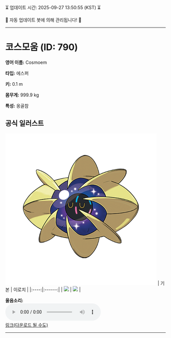 
⏳ 업데이트 시간: 2025-09-27 13:50:55 (KST) ⏳

🤖 자동 업데이트 봇에 의해 관리됩니다! 🤖

---

# 코스모움 (ID: 790)
**영어 이름:** Cosmoem

**타입:** 에스퍼

**키:** 0.1 m

**몸무게:** 999.9 kg

**특성:** 옹골참

## 공식 일러스트
![](https://raw.githubusercontent.com/PokeAPI/sprites/master/sprites/pokemon/other/official-artwork/790.png)
| 기본 | 이로치 |
|:----:|:------:|
| <img src="http://play.pokemonshowdown.com/sprites/ani/cosmoem.gif" width="200"> | <img src="http://play.pokemonshowdown.com/sprites/ani-shiny/cosmoem.gif" width="200"> |

**울음소리:**<br><audio controls src="https://raw.githubusercontent.com/PokeAPI/cries/main/cries/pokemon/latest/790.ogg"></audio><br> [링크(다운로드 될 수도)](https://raw.githubusercontent.com/PokeAPI/cries/main/cries/pokemon/latest/790.ogg)


---
